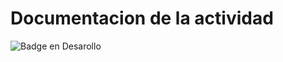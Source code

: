 # Documentacion de la actividad
![Badge en Desarollo](https://img.shields.io/badge/STATUS-EN%20DESAROLLO-green)
